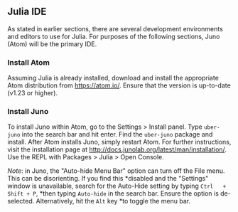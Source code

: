 ## Julia IDE

As stated in earlier sections, there are several development environments and editors to use for Julia.  For purposes of
the following sections, Juno (Atom) will be the primary IDE.

### Install Atom

Assuming Julia is already installed, download and install the appropriate Atom distribution from <https://atom.io/>. 
Ensure that the version is up-to-date (v1.23 or higher).

### Install Juno

To install Juno within Atom, go to the Settings > Install panel.  Type ```uber-juno``` into the search bar and hit
enter.  Find the ```uber-juno``` package and install. After Atom installs Juno, simply restart Atom. For further
instructions, visit the installation page at <http://docs.junolab.org/latest/man/installation/>.  Use the REPL with
Packages > Julia > Open Console.

*Note*: in Juno, the "Auto-hide Menu Bar" option can turn off the File menu.  This can be disorienting. If you find this
*disabled and the "Settings" window is unavailable, search for the Auto-Hide setting by typing ```Ctrl   + Shift + P```,
*then typing ```Auto-hide``` in the search bar.  Ensure the option is de-selected. Alternatively, hit the ```Alt``` key
*to toggle the menu bar.


